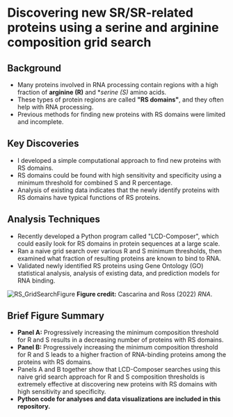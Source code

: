 # Discovering new SR/SR-related proteins using a serine and arginine composition grid search
## Background
- Many proteins involved in RNA processing contain regions with a high fraction of **arginine (R)** and **serine (S)* amino acids. 
- These types of protein regions are called **"RS domains"**, and they often help with RNA processing.
- Previous methods for finding new proteins with RS domains were limited and incomplete.

## Key Discoveries
- I developed a simple computational approach to find new proteins with RS domains.
- RS domains could be found with high sensitivity and specificity using a minimum threshold for combined S and R percentage.
- Analysis of existing data indicates that the newly identify proteins with RS domains have typical functions of RS proteins.

## Analysis Techniques
- Recently developed a Python program called "LCD-Composer", which could easily look for RS domains in protein sequences at a large scale.
- Ran a naive grid search over various R and S minimum thresholds, then examined what fraction of resulting proteins are known to bind to RNA.
- Validated newly identified RS proteins using Gene Ontology (GO) statistical analysis, analysis of existing data, and prediction models for RNA binding.

![RS_GridSearchFigure](https://github.com/seancascarina/One_Figure_Summaries/blob/main/2024_JMB/RS_GridSearchFigure.png)
**Figure credit:** Cascarina and Ross (2022) *RNA*.

## Brief Figure Summary
- **Panel A:** Progressively increasing the minimum composition threshold for R and S results in a decreasing number of proteins with RS domains.
- **Panel B:** Progressively increasing the minimum composition threshold for R and S leads to a higher fraction of RNA-binding proteins among the proteins with RS domains.
- Panels A and B together show that LCD-Composer searches using this naive grid search approach for R and S composition thresholds is extremely effective at discovering new proteins with RS domains with high sensitivity and specificity. 
- **Python code for analyses and data visualizations are included in this repository.**